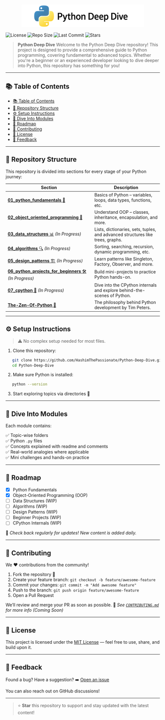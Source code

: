 <p align="center">
<img src="./assests/python-logo.png" alt="" width="400"/>
</p>

![License](https://img.shields.io/github/license/HashimThePassionate/Python-Deep-Dive)
![Repo Size](https://img.shields.io/github/repo-size/HashimThePassionate/Python-Deep-Dive)
![Last Commit](https://img.shields.io/github/last-commit/HashimThePassionate/Python-Deep-Dive)
![Stars](https://img.shields.io/github/stars/HashimThePassionate/Python-Deep-Dive?style=social)

> **Python Deep Dive** Welcome to the Python Deep Dive repository! This project is designed to provide a comprehensive guide to Python programming, covering fundamental to advanced topics. Whether you're a beginner or an experienced developer looking to dive deeper into Python, this repository has something for you!

---

## 📚 Table of Contents

- [📚 Table of Contents](#-table-of-contents)
- [📂 Repository Structure](#-repository-structure)
- [⚙️ Setup Instructions](#️-setup-instructions)
- [🤿 Dive Into Modules](#-dive-into-modules)
- [📌 Roadmap](#-roadmap)
- [🙌 Contributing](#-contributing)
- [📄 License](#-license)
- [💬 Feedback](#-feedback)

---

## 📂 Repository Structure

This repository is divided into sections for every stage of your Python journey:

| Section | Description |
|--------|-------------|
| [**01_python_fundamentals** 📝](https://github.com/HashimThePassionate/Python-Deep-Dive/tree/main/01_python_fundamentals) | Basics of Python – variables, loops, data types, functions, etc. |
| [**02_object_oriented_programming** 🧱](https://github.com/HashimThePassionate/Python-Deep-Dive/tree/main/02_object_oriented_programming) | Understand OOP – classes, inheritance, encapsulation, and more. |
| [**03_data_structures** 📊](https://github.com/HashimThePassionate/Python-Deep-Dive/tree/main/03_data_structures) _(In Progress)_ | Lists, dictionaries, sets, tuples, and advanced structures like trees, graphs. |
| [**04_algorithms** 🔍](https://github.com/HashimThePassionate/Python-Deep-Dive/tree/main/04_algorithms) _(In Progress)_ | Sorting, searching, recursion, dynamic programming, etc. |
| [**05_design_patterns** 🏗️](https://github.com/HashimThePassionate/Python-Deep-Dive/tree/main/05_design_patterns) _(In Progress)_ | Learn patterns like Singleton, Factory, Observer, and more. |
| [**06_python_projects_for_beginners** 🛠️](https://github.com/HashimThePassionate/Python-Deep-Dive/tree/main/06_python_projects_for_beginners) _(In Progress)_ | Build mini-projects to practice Python hands-on. |
| [**07_cpython** 🔬](https://github.com/HashimThePassionate/Python-Deep-Dive/tree/main/07_cpython) _(In Progress)_ | Dive into the CPython internals and explore behind-the-scenes of Python. |
| [**The-Zen-Of-Python** 🧘](https://github.com/HashimThePassionate/Python-Deep-Dive/tree/main/The-Zen-Of-Python) | The philosophy behind Python development by Tim Peters. |

---

## ⚙️ Setup Instructions

> ⚠️ No complex setup needed for most files.

1. Clone this repository:
```bash
   git clone https://github.com/HashimThePassionate/Python-Deep-Dive.git
   cd Python-Deep-Dive
```

2. Make sure Python is installed:
```bash
   python --version
```

3. Start exploring topics via directories 📂

---

## 🤿 Dive Into Modules

Each module contains:

✅ Topic-wise folders </br>
✅ Python `.py` files  </br>
✅ Concepts explained with readme and comments  </br>
✅ Real-world analogies where applicable  </br>
✅ Mini challenges and hands-on practice

---

## 📌 Roadmap

* [x] Python Fundamentals
* [x] Object-Oriented Programming (OOP)
* [ ] Data Structures (WIP)
* [ ] Algorithms (WIP)
* [ ] Design Patterns (WIP)
* [ ] Beginner Projects (WIP)
* [ ] CPython Internals (WIP)

📢 *Check back regularly for updates! New content is added daily.*

---

## 🙌 Contributing

We ❤️ contributions from the community!

1. Fork the repository 🍴
2. Create your feature branch: `git checkout -b feature/awesome-feature`
3. Commit your changes: `git commit -m "Add awesome feature"`
4. Push to the branch: `git push origin feature/awesome-feature`
5. Open a Pull Request

We’ll review and merge your PR as soon as possible.
📄 *See [`CONTRIBUTING.md`](./CONTRIBUTING.md) for more info (Coming Soon)*

---

## 📄 License

This project is licensed under the [MIT License](./LICENSE) — feel free to use, share, and build upon it.

---

## 💬 Feedback

Found a bug? Have a suggestion?
➡️ [Open an issue](https://github.com/HashimThePassionate/Python-Deep-Dive/issues)

You can also reach out on GitHub discussions!

---

> ⭐ **Star** this repository to support and stay updated with the latest content!

